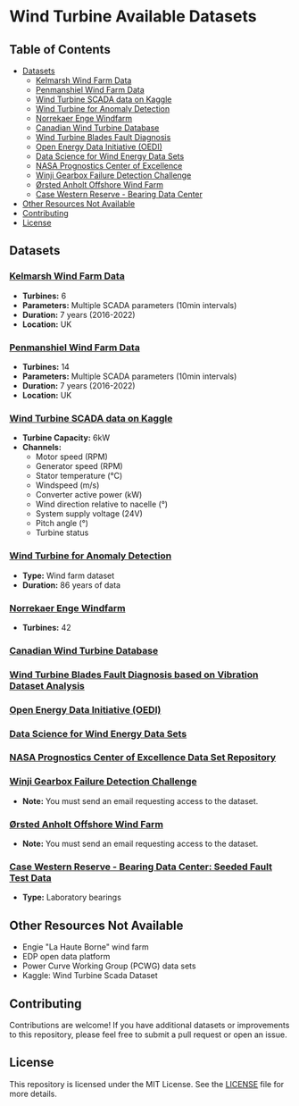 # Wind Turbine Available Datasets

## Table of Contents
- [Datasets](#datasets)
  - [Kelmarsh Wind Farm Data](#kelmarsh-wind-farm-data)
  - [Penmanshiel Wind Farm Data](#penmanshiel-wind-farm-data)
  - [Wind Turbine SCADA data on Kaggle](#wind-turbine-scada-data-on-kaggle)
  - [Wind Turbine for Anomaly Detection](#wind-turbine-for-anomaly-detection)
  - [Norrekaer Enge Windfarm](#norrekaer-enge-windfarm)
  - [Canadian Wind Turbine Database](#canadian-wind-turbine-database)
  - [Wind Turbine Blades Fault Diagnosis](#wind-turbine-blades-fault-diagnosis)
  - [Open Energy Data Initiative (OEDI)](#open-energy-data-initiative-oedi)
  - [Data Science for Wind Energy Data Sets](#data-science-for-wind-energy-data-sets)
  - [NASA Prognostics Center of Excellence](#nasa-prognostics-center-of-excellence)
  - [Winji Gearbox Failure Detection Challenge](#winji-gearbox-failure-detection-challenge)
  - [Ørsted Anholt Offshore Wind Farm](#ørsted-anholt-offshore-wind-farm)
  - [Case Western Reserve - Bearing Data Center](#case-western-reserve---bearing-data-center)
- [Other Resources Not Available](#other-resources-not-available)
- [Contributing](#contributing)
- [License](#license)

## Datasets

### [Kelmarsh Wind Farm Data](https://zenodo.org/record/8252025)
- **Turbines:** 6
- **Parameters:** Multiple SCADA parameters (10min intervals)
- **Duration:** 7 years (2016-2022)
- **Location:** UK

### [Penmanshiel Wind Farm Data](https://zenodo.org/record/8253010)
- **Turbines:** 14
- **Parameters:** Multiple SCADA parameters (10min intervals)
- **Duration:** 7 years (2016-2022)
- **Location:** UK

### [Wind Turbine SCADA data on Kaggle](https://www.kaggle.com/datasets/pythonafroz/wind-turbine-scada-data)
- **Turbine Capacity:** 6kW
- **Channels:**
  - Motor speed (RPM)
  - Generator speed (RPM)
  - Stator temperature (°C)
  - Windspeed (m/s)
  - Converter active power (kW)
  - Wind direction relative to nacelle (°)
  - System supply voltage (24V)
  - Pitch angle (°)
  - Turbine status

### [Wind Turbine for Anomaly Detection](https://zenodo.org/records/10958775)
- **Type:** Wind farm dataset
- **Duration:** 86 years of data

### [Norrekaer Enge Windfarm](https://data.dtu.dk/articles/dataset/SCADA_data_from_Norre_m2_wind_farm/19076756)
- **Turbines:** 42

### [Canadian Wind Turbine Database](https://open.canada.ca/data/en/dataset/79fdad93-9025-49ad-ba16-c26d718cc070)

### [Wind Turbine Blades Fault Diagnosis based on Vibration Dataset Analysis](https://data.mendeley.com/datasets/5d7vbdp8f7/3)

### [Open Energy Data Initiative (OEDI)](https://data.openei.org/submissions/738)

### [Data Science for Wind Energy Data Sets](https://aml.engr.tamu.edu/book-dswe/dswe-datasets/)

### [NASA Prognostics Center of Excellence Data Set Repository](https://www.nasa.gov/content/prognostics-center-of-excellence-data-set-repository)

### [Winji Gearbox Failure Detection Challenge](https://www.wedowind.ch/spaces/winji-challenges-space)
- **Note:** You must send an email requesting access to the dataset.

### [Ørsted Anholt Offshore Wind Farm](https://orsted.com/en/what-we-do/renewable-energy-solutions/offshore-wind/offshore-wind-data)
- **Note:** You must send an email requesting access to the dataset.

### [Case Western Reserve - Bearing Data Center: Seeded Fault Test Data](https://engineering.case.edu/bearingdatacenter)
- **Type:** Laboratory bearings

## Other Resources Not Available
- Engie "La Haute Borne" wind farm
- EDP open data platform
- Power Curve Working Group (PCWG) data sets
- Kaggle: Wind Turbine Scada Dataset

## Contributing
Contributions are welcome! If you have additional datasets or improvements to this repository, please feel free to submit a pull request or open an issue.

## License
This repository is licensed under the MIT License. See the [LICENSE](LICENSE) file for more details.
